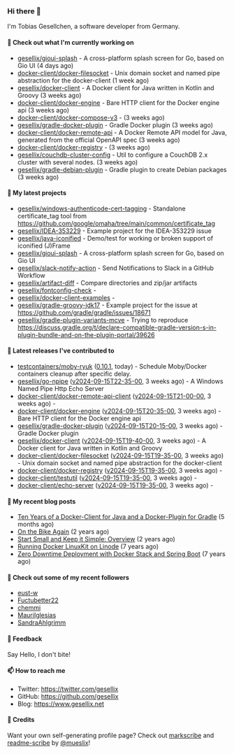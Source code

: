 ### Hi there 👋

I'm Tobias Gesellchen, a software developer from Germany.

#### 👷 Check out what I'm currently working on

- [gesellix/gioui-splash](https://github.com/gesellix/gioui-splash) - A cross-platform splash screen for Go, based on Gio UI (4 days ago)
- [docker-client/docker-filesocket](https://github.com/docker-client/docker-filesocket) - Unix domain socket and named pipe abstraction for the docker-client (1 week ago)
- [gesellix/docker-client](https://github.com/gesellix/docker-client) - A Docker client for Java written in Kotlin and Groovy (3 weeks ago)
- [docker-client/docker-engine](https://github.com/docker-client/docker-engine) - Bare HTTP client for the Docker engine api (3 weeks ago)
- [docker-client/docker-compose-v3](https://github.com/docker-client/docker-compose-v3) -  (3 weeks ago)
- [gesellix/gradle-docker-plugin](https://github.com/gesellix/gradle-docker-plugin) - Gradle Docker plugin (3 weeks ago)
- [docker-client/docker-remote-api](https://github.com/docker-client/docker-remote-api) - A Docker Remote API model for Java, generated from the official OpenAPI spec (3 weeks ago)
- [docker-client/docker-registry](https://github.com/docker-client/docker-registry) -  (3 weeks ago)
- [gesellix/couchdb-cluster-config](https://github.com/gesellix/couchdb-cluster-config) - Util to configure a CouchDB 2.x cluster with several nodes. (3 weeks ago)
- [gesellix/gradle-debian-plugin](https://github.com/gesellix/gradle-debian-plugin) - Gradle plugin to create Debian packages (3 weeks ago)

#### 🌱 My latest projects

- [gesellix/windows-authenticode-cert-tagging](https://github.com/gesellix/windows-authenticode-cert-tagging) - Standalone certificate_tag tool from https://github.com/google/omaha/tree/main/common/certificate_tag
- [gesellix/IDEA-353229](https://github.com/gesellix/IDEA-353229) - Example project for the IDEA-353229 issue
- [gesellix/java-iconified](https://github.com/gesellix/java-iconified) - Demo/test for working or broken support of iconified (J)Frame
- [gesellix/gioui-splash](https://github.com/gesellix/gioui-splash) - A cross-platform splash screen for Go, based on Gio UI
- [gesellix/slack-notify-action](https://github.com/gesellix/slack-notify-action) - Send Notifications to Slack in a GitHub Workflow
- [gesellix/artifact-diff](https://github.com/gesellix/artifact-diff) - Compare directories and zip/jar artifacts
- [gesellix/fontconfig-check](https://github.com/gesellix/fontconfig-check) - 
- [gesellix/docker-client-examples](https://github.com/gesellix/docker-client-examples) - 
- [gesellix/gradle-groovy-jdk17](https://github.com/gesellix/gradle-groovy-jdk17) - Example project for the issue at https://github.com/gradle/gradle/issues/18671
- [gesellix/gradle-plugin-variants-mcve](https://github.com/gesellix/gradle-plugin-variants-mcve) - Trying to reproduce https://discuss.gradle.org/t/declare-compatible-gradle-version-s-in-plugin-bundle-and-on-the-plugin-portal/39626

#### 🔭 Latest releases I've contributed to

- [testcontainers/moby-ryuk](https://github.com/testcontainers/moby-ryuk) ([0.10.1](https://github.com/testcontainers/moby-ryuk/releases/tag/0.10.1), today) - Schedule Moby/Docker containers cleanup after specific delay.
- [gesellix/go-npipe](https://github.com/gesellix/go-npipe) ([v2024-09-15T22-35-00](https://github.com/gesellix/go-npipe/releases/tag/v2024-09-15T22-35-00), 3 weeks ago) - A Windows Named Pipe Http Echo Server
- [docker-client/docker-remote-api-client](https://github.com/docker-client/docker-remote-api-client) ([v2024-09-15T21-00-00](https://github.com/docker-client/docker-remote-api-client/releases/tag/v2024-09-15T21-00-00), 3 weeks ago) - 
- [docker-client/docker-engine](https://github.com/docker-client/docker-engine) ([v2024-09-15T20-35-00](https://github.com/docker-client/docker-engine/releases/tag/v2024-09-15T20-35-00), 3 weeks ago) - Bare HTTP client for the Docker engine api
- [gesellix/gradle-docker-plugin](https://github.com/gesellix/gradle-docker-plugin) ([v2024-09-15T20-15-00](https://github.com/gesellix/gradle-docker-plugin/releases/tag/v2024-09-15T20-15-00), 3 weeks ago) - Gradle Docker plugin
- [gesellix/docker-client](https://github.com/gesellix/docker-client) ([v2024-09-15T19-40-00](https://github.com/gesellix/docker-client/releases/tag/v2024-09-15T19-40-00), 3 weeks ago) - A Docker client for Java written in Kotlin and Groovy
- [docker-client/docker-filesocket](https://github.com/docker-client/docker-filesocket) ([v2024-09-15T19-35-00](https://github.com/docker-client/docker-filesocket/releases/tag/v2024-09-15T19-35-00), 3 weeks ago) - Unix domain socket and named pipe abstraction for the docker-client
- [docker-client/docker-registry](https://github.com/docker-client/docker-registry) ([v2024-09-15T19-35-00](https://github.com/docker-client/docker-registry/releases/tag/v2024-09-15T19-35-00), 3 weeks ago) - 
- [docker-client/testutil](https://github.com/docker-client/testutil) ([v2024-09-15T19-35-00](https://github.com/docker-client/testutil/releases/tag/v2024-09-15T19-35-00), 3 weeks ago) - 
- [docker-client/echo-server](https://github.com/docker-client/echo-server) ([v2024-09-15T19-35-00](https://github.com/docker-client/echo-server/releases/tag/v2024-09-15T19-35-00), 3 weeks ago) - 

#### 📜 My recent blog posts

- [Ten Years of a Docker-Client for Java and a Docker-Plugin for Gradle](https://www.gesellix.net/posts/ten-years-docker-client-and-gradle-plugin/) (5 months ago)
- [On the Bike Again](https://www.gesellix.net/posts/on-the-bike-again/) (2 years ago)
- [Start Small and Keep it Simple: Overview](https://www.gesellix.net/posts/start-small-keep-it-simple--overview/) (2 years ago)
- [Running Docker LinuxKit on Linode](https://www.gesellix.net/posts/running-docker-linuxkit-on-linode/) (7 years ago)
- [Zero Downtime Deployment with Docker Stack and Spring Boot](https://www.gesellix.net/posts/zero-downtime-deployment-with-docker-stack-and-spring-boot/) (7 years ago)



#### 👯 Check out some of my recent followers

- [eust-w](https://github.com/eust-w)
- [Fuctubetter22](https://github.com/Fuctubetter22)
- [chemmi](https://github.com/chemmi)
- [MauriIglesias](https://github.com/MauriIglesias)
- [SandraAhlgrimm](https://github.com/SandraAhlgrimm)

#### 💬 Feedback

Say Hello, I don't bite!

#### 📫 How to reach me

- Twitter: https://twitter.com/gesellix
- GitHub: https://github.com/gesellix
- Blog: https://www.gesellix.net

#### 🙇 Credits

Want your own self-generating profile page? Check out [markscribe](https://github.com/muesli/markscribe)
and [readme-scribe](https://github.com/muesli/readme-scribe) by [@mueslix](https://twitter.com/mueslix)!
